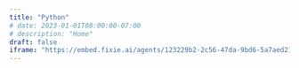 ```yaml
---
title: "Python"
# date: 2023-01-01T08:00:00-07:00
# description: "Home"
draft: false
iframe: "https://embed.fixie.ai/agents/123229b2-2c56-47da-9bd6-5a7aed21ab79"
---
```


